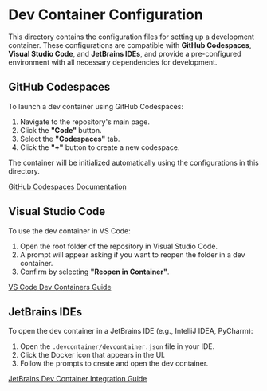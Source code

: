 # Dev Container Configuration

This directory contains the configuration files for setting up a development container.
These configurations are compatible with **GitHub Codespaces**, **Visual Studio Code**,
and **JetBrains IDEs**, and provide a pre-configured environment with all necessary
dependencies for development.

## GitHub Codespaces

To launch a dev container using GitHub Codespaces:

1. Navigate to the repository's main page.
2. Click the **"Code"** button.
3. Select the **"Codespaces"** tab.
4. Click the **"+"** button to create a new codespace.

The container will be initialized automatically using the configurations in this
directory.

[GitHub Codespaces Documentation](https://docs.github.com/en/codespaces/developing-in-a-codespace/creating-a-codespace-for-a-repository)

## Visual Studio Code

To use the dev container in VS Code:

1. Open the root folder of the repository in Visual Studio Code.
2. A prompt will appear asking if you want to reopen the folder in a dev container.
3. Confirm by selecting **"Reopen in Container"**.

[VS Code Dev Containers Guide](https://code.visualstudio.com/docs/devcontainers/tutorial)

## JetBrains IDEs

To open the dev container in a JetBrains IDE (e.g., IntelliJ IDEA, PyCharm):

1. Open the `.devcontainer/devcontainer.json` file in your IDE.
2. Click the Docker icon that appears in the UI.
3. Follow the prompts to create and open the dev container.

[JetBrains Dev Container Integration Guide](https://www.jetbrains.com/help/idea/connect-to-devcontainer.html)
